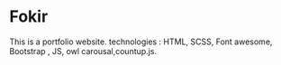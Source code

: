 # Fokir
This is a portfolio website. technologies : HTML, SCSS, Font awesome, Bootstrap , JS, owl carousal,countup.js.
